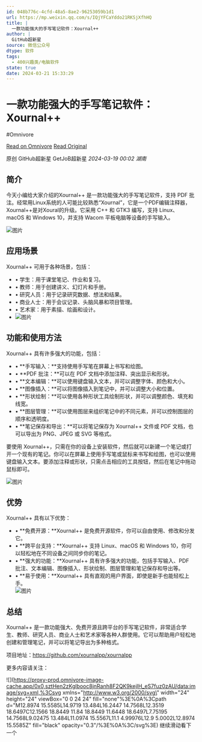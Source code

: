 ```yaml
---
id: 048b776c-4cfd-48a5-8ae2-96253059b1d1
url: https://mp.weixin.qq.com/s/IQjYFCaYddo21RKSjXfhHQ
title: |
  一款功能强大的手写笔记软件：Xournal++
author: |
  GitHub超新星
source: 微信公众号
dtype: 软件
tags:
  - 400兴趣类/电脑软件
state: true
date: 2024-03-21 15:33:29
---
```



# 一款功能强大的手写笔记软件：Xournal++
#Omnivore

[Read on Omnivore](https://omnivore.app/me/https-mp-weixin-qq-com-s-i-qj-yf-ca-yddo-21-rk-sj-xfh-hq-18e5fedcb13)
[Read Original](https://mp.weixin.qq.com/s/IQjYFCaYddo21RKSjXfhHQ)

原创  GitHub超新星  GetJoB超新星 _2024-03-19 00:02_ _湖南_ 

## 简介

今天小编给大家介绍的Xournal++ 是一款功能强大的手写笔记软件，支持 PDF 批注。经常用Linux系统的人可能比较熟悉“Xournal”，它是一个PDF编辑注释器，Xournal++是对Xoural的升级。它采用 C++ 和 GTK3 编写，支持 Linux、macOS 和 Windows 10，并支持 Wacom 平板电脑等设备的手写输入。

![图片](https://proxy-prod.omnivore-image-cache.app/0x0,saket1aySJJx2J4L1FNbFE1rQ3-nxv8d9z2Ncgg9r5PQ/https://mmbiz.qpic.cn/mmbiz_png/Xbg0KxKumFrky7qvZcDibpnMgyxqAB6h1CZhcOEA3BvQfKibyibLib1FvARL3dKAVAQNrwT7autD1lywicdgYsZboWA/640?wx_fmt=png&from=appmsg)

## 应用场景

Xournal++ 可用于各种场景，包括：

* • 学生：用于课堂笔记、作业和复习。
* • 教师：用于创建讲义、幻灯片和手册。
* • 研究人员：用于记录研究数据、想法和结果。
* • 商业人士：用于会议记录、头脑风暴和项目管理。
* • 艺术家：用于素描、绘画和设计。
* ![图片](https://proxy-prod.omnivore-image-cache.app/0x0,suBuwtyUoI7pL318jsx7W9YE4mqHBwfP5bJnHNKEqPmM/https://mmbiz.qpic.cn/mmbiz_png/Xbg0KxKumFrky7qvZcDibpnMgyxqAB6h13SnlC4icT16ACMtmQVlia7xSlNuHfR1Emm4O8m94pVEjlzxvUFKElaTg/640?wx_fmt=png&from=appmsg)

## 功能和使用方法

Xournal++ 具有许多强大的功能，包括：

* • **手写输入：**支持使用手写笔在屏幕上书写和绘图。
* • **PDF 批注：**可以在 PDF 文档中添加注释、突出显示和形状。
* • **文本编辑：**可以使用键盘输入文本，并可以调整字体、颜色和大小。
* • **图像插入：**可以将图像插入到笔记中，并可以调整大小和位置。
* • **形状绘制：**可以使用各种形状工具绘制形状，并可以调整颜色、填充和线宽。
* • **图层管理：**可以使用图层来组织笔记中的不同元素，并可以控制图层的顺序和透明度。
* • **笔记保存和导出：**可以将笔记保存为 Xournal++ 文件或 PDF 文档，也可以导出为 PNG、JPEG 或 SVG 等格式。

要使用 Xournal++，只需在你的设备上安装软件，然后就可以新建一个笔记或打开一个现有的笔记。你可以在屏幕上使用手写笔或鼠标来书写和绘图，也可以使用键盘输入文本。要添加注释或形状，只需点击相应的工具按钮，然后在笔记中拖动鼠标即可。

![图片](https://proxy-prod.omnivore-image-cache.app/0x0,sOBckk0SVXEpOBDDhIT9dZqPy6EOR6OaGj9QEi0POmP4/https://mmbiz.qpic.cn/mmbiz_png/Xbg0KxKumFrky7qvZcDibpnMgyxqAB6h16ib6SLLq9vic3onQOXpcHjke2W5Hc7JK17oAicHGg520LEvVLXqwzOqsw/640?wx_fmt=png&from=appmsg)

## 优势

Xournal++ 具有以下优势：

* • **免费开源：**Xournal++ 是免费开源软件，你可以自由使用、修改和分发它。
* • **跨平台支持：**Xournal++ 支持 Linux、macOS 和 Windows 10，你可以轻松地在不同设备之间同步你的笔记。
* • **强大的功能：**Xournal++ 具有许多强大的功能，包括手写输入、PDF 批注、文本编辑、图像插入、形状绘制、图层管理和笔记保存和导出等。
* • **易于使用：**Xournal++ 具有直观的用户界面，即使是新手也能轻松上手。  
![图片](https://proxy-prod.omnivore-image-cache.app/0x0,s9VVeG1A8-yzMhRJQwXUBauEf0o72gCtF3ZarM-_PeOU/https://mmbiz.qpic.cn/mmbiz_png/Xbg0KxKumFrky7qvZcDibpnMgyxqAB6h12AuKfNjnMAkpH6GVsuanPQmgUtW9f21ZwIN1PL6QTL5nbuQhReNGnw/640?wx_fmt=png&from=appmsg)

## 总结

Xournal++ 是一款功能强大、免费开源且跨平台的手写笔记软件，非常适合学生、教师、研究人员、商业人士和艺术家等各种人群使用。它可以帮助用户轻松地创建和管理笔记，并可以将笔记导出为多种格式。

项目地址：https://github.com/xournalpp/xournalpp

更多内容请关注：

![](https://proxy-prod.omnivore-image-cache.app/0x0,sztHen2zKglbooc8jnRanh8F2QK9kejIH_eS7fuz0zAU/data:image/svg+xml,%3Csvg xmlns=\"http://www.w3.org/2000/svg\" width=\"24\" height=\"24\" viewBox=\"0 0 24 24\" fill=\"none\"%3E%0A%3Cpath d=\"M12.8974 15.5585L14.9719 13.484L16.2447 14.7568L12.3519 18.6497C12.1566 18.8449 11.84 18.8449 11.6448 18.6497L7.75195 14.7568L9.02475 13.484L11.0974 15.5567L11.1 4.99976L12.9 5.0002L12.8974 15.5585Z\" fill=\"black\" opacity=\"0.3\"/%3E%0A%3C/svg%3E) 继续滑动看下一个 



